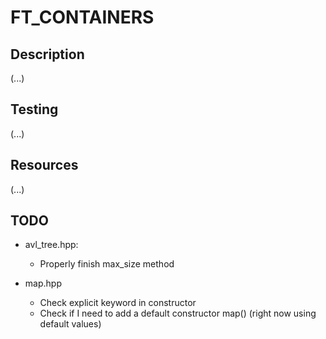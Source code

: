 # FT_CONTAINERS

## Description

(...)

## Testing

(...)

## Resources

(...)

## TODO

- avl_tree.hpp:
  - Properly finish max_size method

- map.hpp
  - Check explicit keyword in constructor
  - Check if I need to add a default constructor map() (right now using default values)
